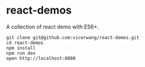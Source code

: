 # react-demos
A collection of react demo with ES6+.

```
git clone git@github.com:vicerwang/react-demos.git
cd react-demos
npm install
npm run dev
open http://localhost:8080
```
